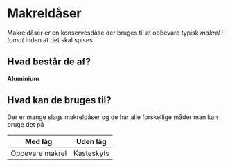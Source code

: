 # Makreldåser
Makreldåser er en konservesdåse der bruges til at opbevare typisk *makrel i tomat* inden at det skal spises
## Hvad består de af?
**Aluminium**
## Hvad kan de bruges til?
Der er mange slags makreldåser og de har alle forskellige måder man kan bruge det på

Med låg|Uden låg
-|-
Opbevare makrel|Kasteskyts
